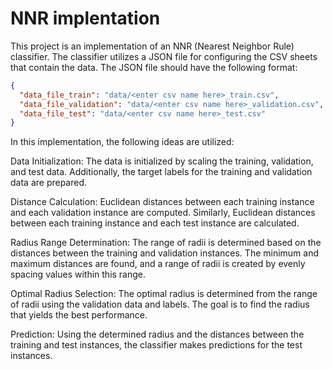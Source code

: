 # NNR implentation
This project is an implementation of an NNR (Nearest Neighbor Rule) classifier. The classifier utilizes a JSON file for configuring the CSV sheets that contain the data. The JSON file should have the following format:
``` json
{
  "data_file_train": "data/<enter csv name here>_train.csv",
  "data_file_validation": "data/<enter csv name here>_validation.csv",
  "data_file_test": "data/<enter csv name here>_test.csv"
}  
```

In this implementation, the following ideas are utilized:

Data Initialization: The data is initialized by scaling the training, validation, and test data. Additionally, the target labels for the training and validation data are prepared.

Distance Calculation: Euclidean distances between each training instance and each validation instance are computed. Similarly, Euclidean distances between each training instance and each test instance are calculated.

Radius Range Determination: The range of radii is determined based on the distances between the training and validation instances. The minimum and maximum distances are found, and a range of radii is created by evenly spacing values within this range.

Optimal Radius Selection: The optimal radius is determined from the range of radii using the validation data and labels. The goal is to find the radius that yields the best performance.

Prediction: Using the determined radius and the distances between the training and test instances, the classifier makes predictions for the test instances.
